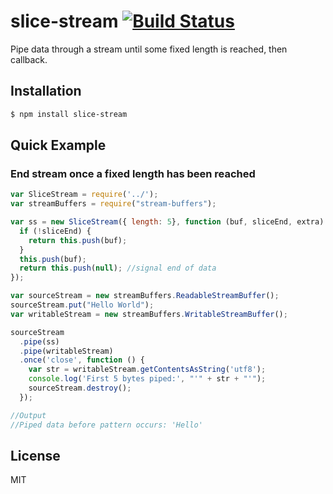 slice-stream [![Build Status](https://travis-ci.org/EvanOxfeld/slice-stream.png)](https://travis-ci.org/EvanOxfeld/slice-stream)
============

Pipe data through a stream until some fixed length is reached, then callback.

## Installation

```bash
$ npm install slice-stream
```

## Quick Example

### End stream once a fixed length has been reached

```javascript
var SliceStream = require('../');
var streamBuffers = require("stream-buffers");

var ss = new SliceStream({ length: 5}, function (buf, sliceEnd, extra) {
  if (!sliceEnd) {
    return this.push(buf);
  }
  this.push(buf);
  return this.push(null); //signal end of data
});

var sourceStream = new streamBuffers.ReadableStreamBuffer();
sourceStream.put("Hello World");
var writableStream = new streamBuffers.WritableStreamBuffer();

sourceStream
  .pipe(ss)
  .pipe(writableStream)
  .once('close', function () {
    var str = writableStream.getContentsAsString('utf8');
    console.log('First 5 bytes piped:', "'" + str + "'");
    sourceStream.destroy();
  });

//Output
//Piped data before pattern occurs: 'Hello'
```

## License

MIT